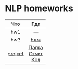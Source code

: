 # NLP homeworks

Что|Где
:---:|:---:
hw1|—
hw2|[here](../master/hw%20foma) 
[project](https://pbs.twimg.com/media/EHVzasoXUAEDzXC?format=png&name=small)|[Папка](../master/project)<br>[Отчет](../master/project/Отчет%20о%20бритье%20автоматом.pdf)<br>[Код](../master/project/main_tester.ipynb)

